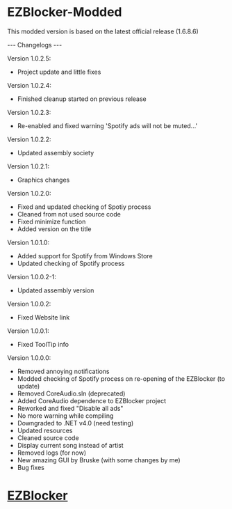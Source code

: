 EZBlocker-Modded
================
This modded version is based on the latest official release (1.6.8.6)

--- Changelogs ---

 Version 1.0.2.5:
 - Project update and little fixes

 Version 1.0.2.4:
 - Finished cleanup started on previous release

 Version 1.0.2.3:
 - Re-enabled and fixed warning 'Spotify ads will not be muted...'

 Version 1.0.2.2:
 - Updated assembly society

 Version 1.0.2.1:
 - Graphics changes

 Version 1.0.2.0:
 - Fixed and updated checking of Spotiy process
 - Cleaned from not used source code
 - Fixed minimize function
 - Added version on the title

 Version 1.0.1.0:
 - Added support for Spotify from Windows Store
 - Updated checking of Spotify process

 Version 1.0.0.2-1:
 - Updated assembly version

 Version 1.0.0.2:
 - Fixed Website link

 Version 1.0.0.1:
 - Fixed ToolTip info

 Version 1.0.0.0:
 - Removed annoying notifications
 - Modded checking of Spotify process on re-opening of the EZBlocker (to update)
 - Removed CoreAudio.sln (deprecated)
 - Added CoreAudio dependence to EZBlocker project
 - Reworked and fixed "Disable all ads"
 - No more warning while compiling
 - Downgraded to .NET v4.0 (need testing)
 - Updated resources
 - Cleaned source code
 - Display current song instead of artist
 - Removed logs (for now)
 - New amazing GUI by Bruske (with some changes by me)
 - Bug fixes

[EZBlocker][1]
=========
[1]: https://github.com/Xeroday/Spotify-Ad-Blocker
